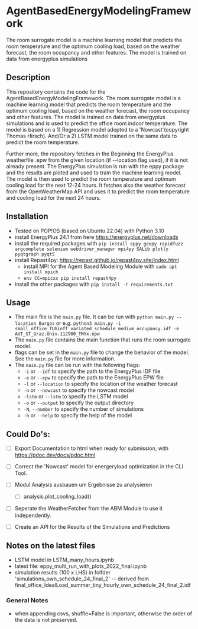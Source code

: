 # AgentBasedEnergyModelingFramework
The room surrogate model is a machine learning model that predicts the room temperature and the optimum cooling load, based on the weather forecast, the room occupancy and other features. The model is trained on data from energyplus simulations


## Description
This repository contains the code for the AgentBasedEnergyModelingFramework.
The room surrogate model is a machine learning model that predicts the room temperature and the optimum cooling load,
based on the weather forecast, the room occupancy and other features. The model is trained on data from energyplus simulations
and is used to predict the office room indoor temperature. The model is based on a 1) Regression model adopted to a 'Nowcast'(copyright Thomas Hirsch).
And/Or a 2) LSTM model trained on the same data to predict the room temperature.

Further more, the repository fetches in the Beginning the EnergyPlus weatherfile .epw from the given location (if --location flag used), if it is not already present.
The EnergyPlus simulation is run with the eppy package and the results are ploted and used to train the machine learning model. The model is then used to predict the room temperature and optimum cooling load for the next 12-24 hours.
It fetches also the weather forecast from the OpenWeatherMap API and uses it to predict the room temperature and cooling load for the next 24 hours.


## Installation
- Tested on POP!OS (based on Ubuntu 22.04) with Python 3.10
- install EnergyPlus 24.1 from here https://energyplus.net/downloads
- install the required packages with `pip install eppy geopy rapidfuzz argcomplete selenium webdriver_manager mpi4py SALib plotly pyqtgraph pyqt5`
- install Repast4py: https://repast.github.io/repast4py.site/index.html
  - install MPI for the Agent Based Modeling Module with `sudo apt install mpich`
  - `env CC=mpicxx pip install repast4py`
- install the other packages with `pip install -r requirements.txt`

## Usage
- The main file is the `main.py` file. It can be run with `python main.py --location Burgos` or e.g. `python3 main.py -i small_office_TUGinff_variated_schedule_medium_occupancy.idf -e AUT_ST_Graz.Univ.112900_TMYx.epw`
- The `main.py` file contains the main function that runs the room surrogate model.
- flags can be set in the `main.py` file to change the behavior of the model. See the `main.py` file for more information.
- The `main.py` file can be run with the following flags:
  - `-i` or `--idf` to specify the path to the EnergyPlus IDF file
  - `-e` or `--epw` to specify the path to the EnergyPlus EPW file
  - `-l` or `--location` to specify the location of the weather forecast
  - `-n` or `--nowcast` to specify the nowcast model
  - `-lstm` or `--lstm` to specify the LSTM model
  - `-o` or `--output` to specify the output directory
  - `-N`, `--number` to specify the number of simulations
  - `-h` or `--help` to specify the help of the model

  
## Could Do's:
- [ ] Export Documentation to html when ready for submission, with https://pdoc.dev/docs/pdoc.html
- [ ] Correct the 'Nowcast' model for energeryload optimization in the CLI Tool.
- [ ] Modul Analysis ausbauen um Ergebnisse zu analysieren
  - [ ] analysis.plot_cooling_load()
- [ ] Seperate the WeatherFetcher from the ABM Module to use it independently.
- [ ] Create an API for the Results of the Simulations and Predictions

    
## Notes on the latest files
- LSTM model in LSTM_many_hours.ipynb
- latest file: eppy_multi_run_with_plots_2022_final.ipynb
- simulation results (100 x LHS) in folfder 'simulations_own_schedule_24_final_2'
-- derived from final_office_IdealLoad_summer_tiny_hourly_own_schedule_24_final_2.idf

### General Notes
- when appending csvs, shuffle=False is important, otherwise the order of the data is not preserved. 